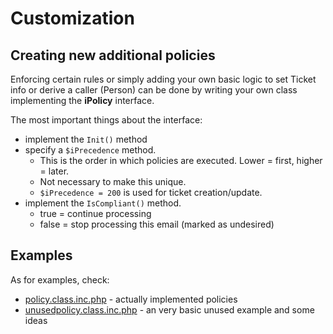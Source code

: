 # Customization


## Creating new additional policies
Enforcing certain rules or simply adding your own basic logic to set Ticket info or derive a caller (Person) can be done 
by writing your own class implementing the **iPolicy** interface.

The most important things about the interface:
* implement the ```Init()``` method
* specify a ```$iPrecedence``` method.
  * This is the order in which policies are executed. Lower = first, higher  = later. 
  * Not necessary to make this unique.
  * ```$iPrecedence = 200``` is used for ticket creation/update.
* implement the ```IsCompliant()``` method.
  * true = continue processing
  * false = stop processing this email (marked as undesired)

## Examples
As for examples, check:
* [policy.class.inc.php](../jb-itop-standard-email-synchro/core/policy.class.inc.php) - actually implemented policies 
* [unusedpolicy.class.inc.php](../jb-itop-standard-email-synchro/core/unusedpolicy.class.inc.php) - an very basic unused example and some ideas
